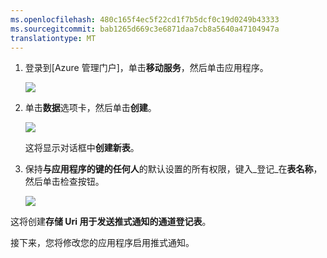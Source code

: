 ```yaml
---
ms.openlocfilehash: 480c165f4ec5f22cd1f7b5dcf0c19d0249b43333
ms.sourcegitcommit: bab1265d669c3e6871daa7cb8a5640a47104947a
translationtype: MT
---
```


1. 登录到[Azure 管理门户]，单击**移动服务**，然后单击应用程序。

    ![](./media/mobile-services-create-new-push-table/mobile-services-selection.png)

2. 单击**数据**选项卡，然后单击**创建**。

    ![](./media/mobile-services-create-new-push-table/mobile-create-table.png)

    这将显示对话框中**创建新表**。

3. 保持**与应用程序的键的任何人**的默认设置的所有权限，键入_登记_在**表名称**，然后单击检查按钮。

    ![](./media/mobile-services-create-new-push-table/mobile-create-registrations-table.png)

  这将创建**存储 Uri 用于发送推式通知的通道登记表**。

接下来，您将修改您的应用程序启用推式通知。

<!-- URLs -->
[Azure 的管理门户]: https://manage.windowsazure.com/
